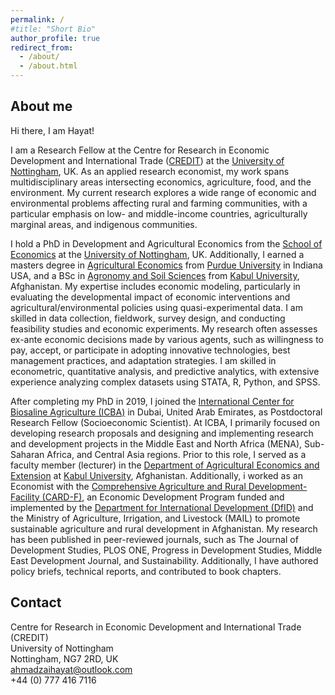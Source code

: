 ```yaml
---
permalink: /
#title: "Short Bio"
author_profile: true
redirect_from: 
  - /about/
  - /about.html
---
```



About me
------
Hi there, I am Hayat!
 
I am a Research Fellow at the Centre for Research in Economic Development and International Trade (<a href="https://www.nottingham.ac.uk/credit/" target="_blank">CREDIT</a>) at the <a href="https://www.nottingham.ac.uk/" target="_blank">University of Nottingham</a>, UK. As an applied research economist, my work spans multidisciplinary areas intersecting economics, agriculture, food, and the environment. My current research explores a wide range of economic and environmental problems affecting rural and farming communities, with a particular emphasis on low- and middle-income countries, agriculturally marginal areas, and indigenous communities.

I hold a PhD in Development and Agricultural Economics from the <a href="https://www.nottingham.ac.uk/economics/" target="_blank">School of Economics</a> at the <a href="https://www.nottingham.ac.uk/" target="_blank">University of Nottingham</a>, UK. Additionally, I earned a masters degree in <a href="https://ag.purdue.edu/department/agecon/" target="_blank">Agricultural Economics</a> from <a href="https://www.purdue.edu/" target="_blank">Purdue University</a> in Indiana USA, and a BSc in <a href="https://ku.edu.af/en/department-agronomy-0" target="_blank">Agronomy and Soil Sciences</a> from <a href="https://ku.edu.af/en" target="_blank">Kabul University</a>, Afghanistan. My expertise includes economic modeling, particularly in evaluating the developmental impact of economic interventions and agricultural/environmental policies using quasi-experimental data. I am skilled in data collection, fieldwork, survey design, and conducting feasibility studies and economic experiments. My research often assesses ex-ante economic decisions made by various agents, such as willingness to pay, accept, or participate in adopting innovative technologies, best management practices, and adaptation strategies. I am skilled in econometric, quantitative analysis, and predictive analytics, with extensive experience analyzing complex datasets using STATA, R, Python, and SPSS.

After completing my PhD in 2019, I joined  the <a href="https://www.biosaline.org/" target="_blank">International Center for Biosaline Agriculture (ICBA)</a> in Dubai, United Arab Emirates, as Postdoctoral Research Fellow (Socioeconomic Scientist).  At ICBA, I primarily focused on developing research proposals and designing and implementing research and development projects in the Middle East and North Africa (MENA), Sub-Saharan Africa, and Central Asia regions. Prior to this role, I served as a faculty member (lecturer) in the <a href="https://ku.edu.af/en/department-agricultural-economics-and-extension" target="_blank">Department of Agricultural Economics and Extension</a> at <a href="https://ku.edu.af/en" target="_blank">Kabul University</a>, Afghanistan. Additionally, i worked as an Economist with the <a href="https://www.gov.uk/government/publications/evaluation-of-comprehensive-agriculture-rural-development-facility-programme/" target="_blank">Comprehensive Agriculture and Rural Development-Facility (CARD-F)</a>, an Economic Development Program funded and implemented by the <a href="https://www.gov.uk/government/organisations/department-for-international-development" target="_blank">Department for International Development (DfID)</a> and the Ministry of Agriculture, Irrigation, and Livestock (MAIL) to promote sustainable agriculture and rural development in Afghanistan. My research has been published in peer-reviewed journals, such as The Journal of Development Studies, PLOS ONE, Progress in Development Studies, Middle East Development Journal, and Sustainability. Additionally, I have authored policy briefs, technical reports, and contributed to book chapters.


Contact
------

Centre for Research in Economic Development and International Trade (CREDIT)<br>
University of Nottingham<br>
Nottingham, NG7 2RD, UK<br>
ahmadzaihayat@outlook.com<br>
+44 (0) 777 416 7116

